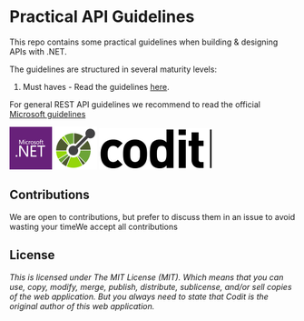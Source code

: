 # Practical API Guidelines
This repo contains some practical guidelines when building & designing APIs with .NET.

The guidelines are structured in several maturity levels:
1. Must haves - Read the guidelines [here](maturity-level-one/README.md).

For general REST API guidelines we recommend to read the official [Microsoft guidelines](https://github.com/Microsoft/api-guidelines)

![.NET](./media/dot-net-logo.png) ![OpenAPI](./media/open-api-logo.png) ![Codit](./media/codit-logo.png)

## Contributions
We are open to contributions, but prefer to discuss them in an issue to avoid wasting your timeWe accept all contributions

## License
_This is licensed under The MIT License (MIT). Which means that you can use, copy, modify, merge, publish, distribute, sublicense, and/or sell copies of the web application. But you always need to state that Codit is the original author of this web application._
